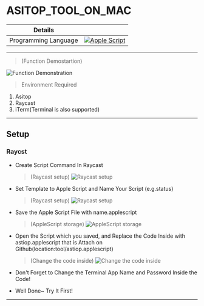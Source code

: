 # ASITOP_TOOL_ON_MAC

| Details              |                                                                                                                                    |
| -------------------- | ---------------------------------------------------------------------------------------------------------------------------------- |
| Programming Language | [![Apple Script](https://img.shields.io/badge/Apple_Script-blue.svg)](https://support.apple.com/zh-tw/guide/terminal/trml1003/mac) |

---

> (Function Demostartion)

![Function Demonstration](https://i.imgur.com/Jk7GSBx.gif)

> Environment Required

1. Asitop
2. Raycast
3. iTerm(Terminal is also supported)

---

## Setup

### Raycst

- Create Script Command In Raycast

  > (Raycast setup)
  > ![Raycast setup](https://i.imgur.com/5BF1nTj.jpg)

- Set Template to Apple Script and Name Your Script (e.g.status)

  > (Raycast setup)
  > ![Raycast setup](https://i.imgur.com/tn1nsTT.jpg)

- Save the Apple Script File with name.applescript

  > (AppleScript storage)
  > ![AppleScript storage](https://i.imgur.com/VeqfZKv.jpg)

- Open the Script which you saved, and Replace the Code Inside with astiop.applescript that is Attach on Github(location:tool/astiop.applescript)

  > (Change the code inside)
  > ![Change the code inside]()

- Don't Forget to Change the Terminal App Name and Password Inside the Code!
- Well Done~ Try It First!

---
